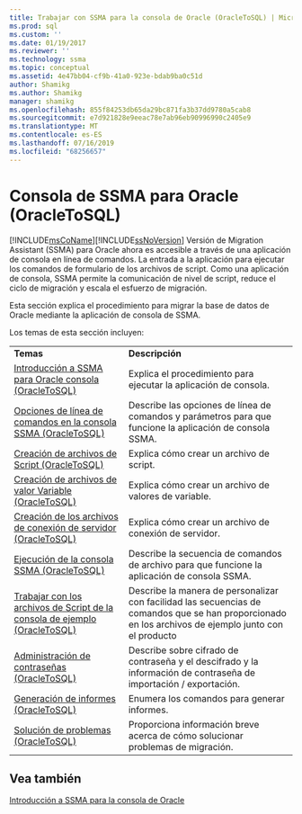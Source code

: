 ```yaml
---
title: Trabajar con SSMA para la consola de Oracle (OracleToSQL) | Microsoft Docs
ms.prod: sql
ms.custom: ''
ms.date: 01/19/2017
ms.reviewer: ''
ms.technology: ssma
ms.topic: conceptual
ms.assetid: 4e47bb04-cf9b-41a0-923e-bdab9ba0c51d
author: Shamikg
ms.author: Shamikg
manager: shamikg
ms.openlocfilehash: 855f84253db65da29bc871fa3b37dd9780a5cab8
ms.sourcegitcommit: e7d921828e9eeac78e7ab96eb90996990c2405e9
ms.translationtype: MT
ms.contentlocale: es-ES
ms.lasthandoff: 07/16/2019
ms.locfileid: "68256657"
---
```

# <a name="working-with-ssma-for-oracle-console-oracletosql"></a>Consola de SSMA para Oracle (OracleToSQL)
[!INCLUDE[msCoName](../../includes/msconame_md.md)][!INCLUDE[ssNoVersion](../../includes/ssnoversion-md.md)] Versión de Migration Assistant (SSMA) para Oracle ahora es accesible a través de una aplicación de consola en línea de comandos. La entrada a la aplicación para ejecutar los comandos de formulario de los archivos de script. Como una aplicación de consola, SSMA permite la comunicación de nivel de script, reduce el ciclo de migración y escala el esfuerzo de migración.  
  
Esta sección explica el procedimiento para migrar la base de datos de Oracle mediante la aplicación de consola de SSMA.  
  
Los temas de esta sección incluyen:  
  
|||  
|-|-|  
|**Temas**|**Descripción**|  
|[Introducción a SSMA para Oracle consola &#40;OracleToSQL&#41;](../../ssma/oracle/getting-started-with-ssma-for-oracle-console-oracletosql.md)|Explica el procedimiento para ejecutar la aplicación de consola.|  
|[Opciones de línea de comandos en la consola SSMA &#40;OracleToSQL&#41;](../../ssma/oracle/command-line-options-in-ssma-console-oracletosql.md)|Describe las opciones de línea de comandos y parámetros para que funcione la aplicación de consola SSMA.|  
|[Creación de archivos de Script &#40;OracleToSQL&#41;](../../ssma/oracle/creating-script-files-oracletosql.md)|Explica cómo crear un archivo de script.|  
|[Creación de archivos de valor Variable &#40;OracleToSQL&#41;](../../ssma/oracle/creating-variable-value-files-oracletosql.md)|Explica cómo crear un archivo de valores de variable.|  
|[Creación de los archivos de conexión de servidor &#40;OracleToSQL&#41;](../../ssma/oracle/creating-the-server-connection-files-oracletosql.md)|Explica cómo crear un archivo de conexión de servidor.|  
|[Ejecución de la consola SSMA &#40;OracleToSQL&#41;](../../ssma/oracle/executing-the-ssma-console-oracletosql.md)|Describe la secuencia de comandos de archivo para que funcione la aplicación de consola SSMA.|  
|[Trabajar con los archivos de Script de la consola de ejemplo &#40;OracleToSQL&#41;](../../ssma/oracle/working-with-the-sample-console-script-files-oracletosql.md)|Describe la manera de personalizar con facilidad las secuencias de comandos que se han proporcionado en los archivos de ejemplo junto con el producto|  
|[Administración de contraseñas &#40;OracleToSQL&#41;](../../ssma/oracle/managing-passwords-oracletosql.md)|Describe sobre cifrado de contraseña y el descifrado y la información de contraseña de importación / exportación.|  
|[Generación de informes &#40;OracleToSQL&#41;](../../ssma/oracle/generating-reports-oracletosql.md)|Enumera los comandos para generar informes.|  
|[Solución de problemas &#40;OracleToSQL&#41;](../../ssma/oracle/troubleshooting-oracletosql.md)|Proporciona información breve acerca de cómo solucionar problemas de migración.|  
  
## <a name="see-also"></a>Vea también  
[Introducción a SSMA para la consola de Oracle](getting-started-with-ssma-for-oracle-console-oracletosql.md)  
  
